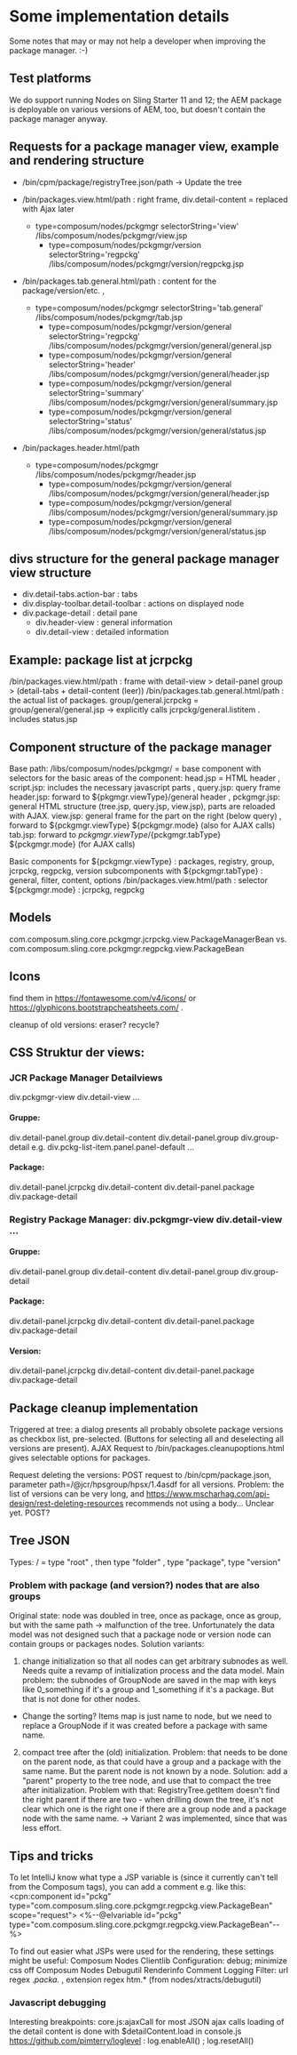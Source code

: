 # Some implementation details

Some notes that may or may not help a developer when improving the package manager. :-)

## Test platforms
We do support running Nodes on Sling Starter 11 and 12; the AEM package is deployable on various versions of AEM, too, 
but doesn't contain the package manager anyway.

## Requests for a package manager view, example and rendering structure
- /bin/cpm/package/registryTree.json/path  -> Update the tree

- /bin/packages.view.html/path : right frame, div.detail-content = replaced with Ajax later  
  - type=composum/nodes/pckgmgr selectorString='view' /libs/composum/nodes/pckgmgr/view.jsp
    - type=composum/nodes/pckgmgr/version selectorString='regpckg' /libs/composum/nodes/pckgmgr/version/regpckg.jsp

- /bin/packages.tab.general.html/path : content for the package/version/etc. , 
  - type=composum/nodes/pckgmgr selectorString='tab.general' /libs/composum/nodes/pckgmgr/tab.jsp
    - type=composum/nodes/pckgmgr/version/general selectorString='regpckg' /libs/composum/nodes/pckgmgr/version/general/general.jsp
    - type=composum/nodes/pckgmgr/version/general selectorString='header' /libs/composum/nodes/pckgmgr/version/general/header.jsp
    - type=composum/nodes/pckgmgr/version/general selectorString='summary' /libs/composum/nodes/pckgmgr/version/general/summary.jsp
    - type=composum/nodes/pckgmgr/version/general selectorString='status' /libs/composum/nodes/pckgmgr/version/general/status.jsp

- /bin/packages.header.html/path
  - type=composum/nodes/pckgmgr /libs/composum/nodes/pckgmgr/header.jsp
    - type=composum/nodes/pckgmgr/version/general /libs/composum/nodes/pckgmgr/version/general/header.jsp
    - type=composum/nodes/pckgmgr/version/general /libs/composum/nodes/pckgmgr/version/general/summary.jsp
    - type=composum/nodes/pckgmgr/version/general /libs/composum/nodes/pckgmgr/version/general/status.jsp

## divs structure for the general package manager view structure
- div.detail-tabs.action-bar : tabs
- div.display-toolbar.detail-toolbar : actions on displayed node
- div.package-detail : detail pane
  - div.header-view : general information
  - div.detail-view : detailed information

## Example: package list at jcrpckg
/bin/packages.view.html/path : frame with detail-view > detail-panel group > (detail-tabs + detail-content (leer))
/bin/packages.tab.general.html/path : the actual list of packages.
  group/general.jcrpckg = group/general/general.jsp -> explicitly calls jcrpckg/general.listitem . includes status.jsp

## Component structure of the package manager

Base path: /libs/composum/nodes/pckgmgr/ = base component with selectors for the basic areas of the component:
head.jsp = HTML header , script.jsp: includes the necessary javascript parts , query.jsp: query frame
header.jsp: forward to ${pkgmgr.viewType}/general header , 
pckgmgr.jsp: general HTML structure (tree.jsp, query.jsp, view.jsp), parts are reloaded with AJAX.
view.jsp: general frame for the part on the right (below query) , forward to ${pckgmgr.viewType} ${pckgmgr.mode} 
  (also for AJAX calls)
tab.jsp: forward to ${pckgmgr.viewType}/${pckgmgr.tabType} ${pckgmgr.mode} (for AJAX calls)

Basic components for ${pckgmgr.viewType} : packages, registry, group, jcrpckg, regpckg, version
subcomponents with ${pckgmgr.tabType} : general, filter, content, options
/bin/packages.view.html/path : selector ${pckgmgr.mode} : jcrpckg, regpckg

## Models
com.composum.sling.core.pckgmgr.jcrpckg.view.PackageManagerBean
vs.
com.composum.sling.core.pckgmgr.regpckg.view.PackageBean

## Icons
find them in https://fontawesome.com/v4/icons/ or https://glyphicons.bootstrapcheatsheets.com/ .

cleanup of old versions: eraser? recycle?

## CSS Struktur der views:
### JCR Package Manager Detailviews 
div.pckgmgr-view div.detail-view ... 
#### Gruppe:
div.detail-panel.group div.detail-content div.detail-panel.group div.group-detail 
  e.g. div.pckg-list-item.panel.panel-default ...
#### Package:
div.detail-panel.jcrpckg div.detail-content div.detail-panel.package div.package-detail
### Registry Package Manager: div.pckgmgr-view div.detail-view ...
#### Gruppe:
div.detail-panel.group div.detail-content div.detail-panel.group div.group-detail
#### Package:
div.detail-panel.jcrpckg div.detail-content div.detail-panel.package div.package-detail
#### Version:
div.detail-panel.jcrpckg div.detail-content div.detail-panel.package div.package-detail

## Package cleanup implementation
Triggered at tree: a dialog presents all probably obsolete package versions as checkbox list, pre-selected.
(Buttons for selecting all and deselecting all versions are present).
AJAX Request to /bin/packages.cleanupoptions.html gives selectable options for packages.

Request deleting the versions: POST request to /bin/cpm/package.json, parameter path=/@jcr/hpsgroup/hpsx/1.4asdf 
for all versions. Problem: the list of versions can be very long, and 
https://www.mscharhag.com/api-design/rest-deleting-resources recommends not using a body... Unclear yet. POST?

## Tree JSON
Types: / = type "root" , then type "folder" , type "package", type "version"

### Problem with package (and version?) nodes that are also groups
Original state: node was doubled in tree, once as package, once as group, but with the same path -> malfunction of the tree.
Unfortunately the data model was not designed such that a package node or version node can contain groups or packages nodes.
Solution variants:
1. change initialization so that all nodes can get arbitrary subnodes as well. Needs quite a revamp of initialization process and the data model.
   Main problem: the subnodes of GroupNode are saved in the map with keys like 0_something if it's a group and 1_something if it's a package.
   But that is not done for other nodes.
  - Change the sorting? Items map is just name to node, but we need to replace a GroupNode if it was created before a package with same name. 
2. compact tree after the (old) initialization. Problem: that needs to be done on the parent node, as that 
   could have a group and a package with the same name. But the parent node is not known by a node. 
   Solution: add a "parent" property to the tree node, and use that to compact the tree after initialization. 
   Problem with that: RegistryTree.getItem doesn't find the right parent if there are two - when drilling down the tree, it's not clear
   which one is the right one if there are a group node and a package node with the same name.
-> Variant 2 was implemented, since that was less effort.

## Tips and tricks
To let IntelliJ know what type a JSP variable is (since it currently can't tell from the Composum tags), you can add a comment 
e.g. like this:
<cpn:component id="pckg" type="com.composum.sling.core.pckgmgr.regpckg.view.PackageBean" scope="request">
    <%--@elvariable id="pckg" type="com.composum.sling.core.pckgmgr.regpckg.view.PackageBean"--%>

To find out easier what JSPs were used for the rendering, these settings might be useful:
Composum Nodes Clientlib Configuration: debug; minimize css off
Composum Nodes Debugutil Renderinfo Comment Logging Filter: url regex .*packa.* , extension regex htm.* (from nodes/xtracts/debugutil)

### Javascript debugging
Interesting breakpoints:
core.js:ajaxCall for most JSON ajax calls
loading of the detail content is done with $detailContent.load in console.js
https://github.com/pimterry/loglevel : log.enableAll()  ; log.resetAll()
